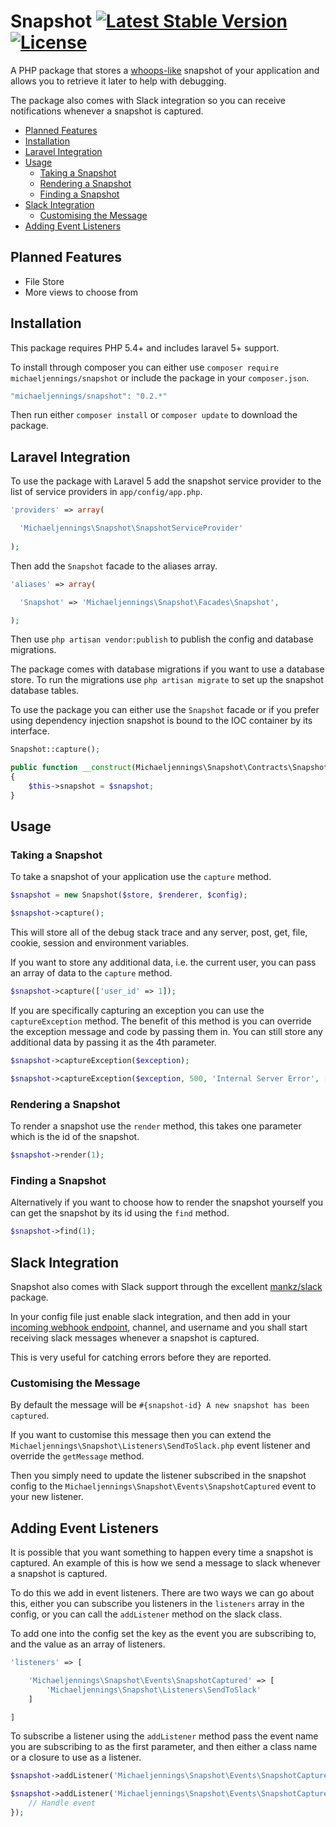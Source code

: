 # Snapshot [![Latest Stable Version](https://poser.pugx.org/michaeljennings/snapshot/v/stable)](https://packagist.org/packages/michaeljennings/snapshot) [![License](https://poser.pugx.org/michaeljennings/snapshot/license)](https://packagist.org/packages/michaeljennings/snapshot)
A PHP package that stores a [whoops-like](https://github.com/filp/whoops) snapshot of your application and allows you to retrieve it later to help with debugging.

The package also comes with Slack integration so you can receive notifications whenever a snapshot is captured.

- [Planned Features](#planned-features)
- [Installation](#installation)
- [Laravel Integration](#laravel-integration)
- [Usage](#usage)
    - [Taking a Snapshot](#taking-a-snapshot)
    - [Rendering a Snapshot](#rendering-a-snapshot)
    - [Finding a Snapshot](#finding-a-snapshot)
- [Slack Integration](#slack-integration)
    - [Customising the Message](#customising-the-message)
- [Adding Event Listeners](#adding-event-listeners)

## Planned Features

- File Store
- More views to choose from

## Installation
This package requires PHP 5.4+ and includes laravel 5+ support.

To install through composer you can either use `composer require michaeljennings/snapshot` or include the package in your `composer.json`.

```php
"michaeljennings/snapshot": "0.2.*"
```

Then run either `composer install` or `composer update` to download the package.

## Laravel Integration

To use the package with Laravel 5 add the snapshot service provider to the list of service providers in `app/config/app.php`.

```php
'providers' => array(

  'Michaeljennings\Snapshot\SnapshotServiceProvider'
  
);
```

Then add the `Snapshot` facade to the aliases array.

```php
'aliases' => array(

  'Snapshot' => 'Michaeljennings\Snapshot\Facades\Snapshot',

);
```

Then use `php artisan vendor:publish` to publish the config and database migrations. 

The package comes with database migrations if you want to use a database store. To run the migrations use `php artisan migrate` to set up the snapshot database tables.

To use the package you can either use the `Snapshot` facade or if you prefer using dependency injection snapshot is bound to the IOC container by its interface.

```php
Snapshot::capture();

public function __construct(Michaeljennings\Snapshot\Contracts\Snapshot $snapshot)
{
    $this->snapshot = $snapshot;
}
```

## Usage

### Taking a Snapshot
To take a snapshot of your application use the `capture` method.

```php
$snapshot = new Snapshot($store, $renderer, $config);

$snapshot->capture();
```

This will store all of the debug stack trace and any server, post, get, file, cookie, session and environment variables.

If you want to store any additional data, i.e. the current user, you can pass an array of data to the `capture` method.

```php
$snapshot->capture(['user_id' => 1]);
```

If you are specifically capturing an exception you can use the `captureException` method. The benefit of this method is you can override the exception message and code by passing them in. You can still store any additional data by passing it as the 4th parameter.

```php 
$snapshot->captureException($exception);

$snapshot->captureException($exception, 500, 'Internal Server Error', ['user_id' => 1]);
```

### Rendering a Snapshot
To render a snapshot use the `render` method, this takes one parameter which is the id of the snapshot.

```php
$snapshot->render(1);
```

### Finding a Snapshot

Alternatively if you want to choose how to render the snapshot yourself you can get the snapshot by its id using the `find` method.

```php
$snapshot->find(1);
```

## Slack Integration

Snapshot also comes with Slack support through the excellent [mankz/slack](https://github.com/maknz/slack/) package.

In your config file just enable slack integration, and then add in your [incoming webhook endpoint](https://my.slack.com/services/new/incoming-webhook), channel, and username and you shall start receiving slack messages whenever a snapshot is captured.
 
This is very useful for catching errors before they are reported.

### Customising the Message

By default the message will be `#{snapshot-id} A new snapshot has been captured`. 

If you want to customise this message then you can extend the `Michaeljennings\Snapshot\Listeners\SendToSlack.php` event listener and override the `getMessage` method. 

Then you simply need to update the listener subscribed in the snapshot config to the `Michaeljennings\Snapshot\Events\SnapshotCaptured` event to your new listener.

## Adding Event Listeners

It is possible that you want something to happen every time a snapshot is captured. An example of this is how we send a message to slack whenever a snapshot is captured.
  
To do this we add in event listeners. There are two ways we can go about this, either you can subscribe you listeners in the `listeners` array in the config, or you can call the `addListener` method on the slack class.

To add one into the config set the key as the event you are subscribing to, and the value as an array of listeners.

```php
'listeners' => [

    'Michaeljennings\Snapshot\Events\SnapshotCaptured' => [
        'Michaeljennings\Snapshot\Listeners\SendToSlack'
    ]

]
```

To subscribe a listener using the `addListener` method pass the event name you are subscribing to as the first parameter, and then either a class name or a closure to use as a listener.

```php
$snapshot->addListener('Michaeljennings\Snapshot\Events\SnapshotCaptured', 'Michaeljennings\Snapshot\Listeners\SendToSlack');

$snapshot->addListener('Michaeljennings\Snapshot\Events\SnapshotCaptured', function($event) {
    // Handle event
});
```